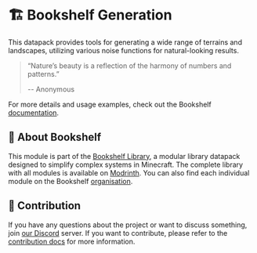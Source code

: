 # 🏗️ Bookshelf Generation

This datapack provides tools for generating a wide range of terrains and landscapes, utilizing various noise functions for natural-looking results.

> “Nature’s beauty is a reflection of the harmony of numbers and patterns.”
>
> -- Anonymous

For more details and usage examples, check out the Bookshelf [documentation](https://docs.mcbookshelf.dev/en/latest/modules/generation.html).

## 📖 About Bookshelf

This module is part of the [Bookshelf Library](https://docs.mcbookshelf.dev/en/latest/index.html), a modular library datapack designed to simplify complex systems in Minecraft.
The complete library with all modules is available on [Modrinth](https://modrinth.com/datapack/bookshelf-suite).
You can also find each individual module on the Bookshelf [organisation](https://modrinth.com/organization/mcbookshelf).

## 🤝 Contribution

If you have any questions about the project or want to discuss something, join [our Discord](https://discord.gg/MkXytNjmBt) server.
If you want to contribute, please refer to the [contribution docs](https://docs.mcbookshelf.dev/en/latest/contribute/index.html) for more information.
